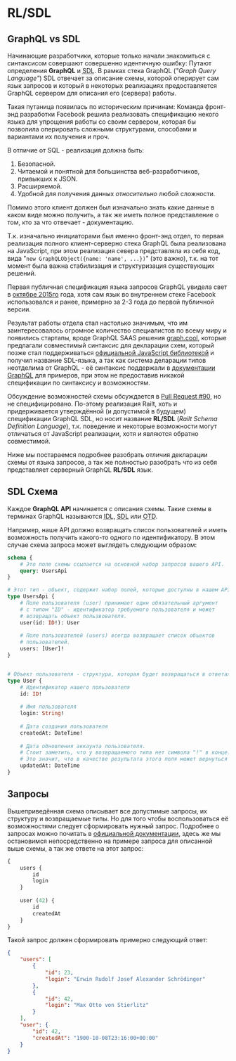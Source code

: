 # RL/SDL

## GraphQL vs SDL

Начинающие разработчики, которые только начали знакомиться с синтаксисом 
совершают совершенно идентичную ошибку: Путают определения 
**GraphQL** и <abbr title="Schema Definition Language">SDL</abbr>. 
В рамках стека GraphQL (_"Graph Query Language"_) 
SDL отвечает за описание схемы, которой оперирует сам язык запросов и который
в некоторых реализациях предоставляется GraphQL сервером для описания его (сервера) работы.

Такая путаница появилась по историческим причинам: Команда фронт-энд разработки Facebook
решила реализовать спецификацию некого языка для упрощения работы со своим сервером,
которая бы позволила оперировать сложными структурами, способами и вариантами их получения 
и проч. 

В отличие от SQL - реализация должна быть:
1) Безопасной.
2) Читаемой и понятной для большинства веб-разработчиков, привыкших к JSON.
3) Расширяемой.
4) Удобной для получения данных _относительно_ любой сложности.

Помимо этого клиент должен был изначально знать какие данные в каком виде можно 
получить, а так же иметь полное представление о том, 
кто за что отвечает - документацию.

Т.к. изначально инициаторами был именно фронт-энд отдел, то первая реализация полного 
клиент-серверно стека GraphQL была реализована на JavaScript, при этом реализация
севера представляла из себя код, вида "`new GraphQLObject({name: 'name', ...})`" (это важно), 
т.к. на тот момент была важна стабилизация и структуризация существующих решений. 

Первая публичная спецификация языка запросов GraphQL увидела свет в 
[октябре 2015го](http://facebook.github.io/graphql/October2015/) года, 
хотя сам язык во внутреннем стеке Facebook использовался и ранее,
примерно за 2-3 года до первой публичной версии.

Результат работы отдела стал настолько значимым, что им заинтересовалось огромное 
количество специалистов по всему миру и появились стартапы, вроде GraphQL SAAS решения 
[graph.cool](https://www.graph.cool/docs/reference/schema/overview-ahwoh2fohj/), которые
предлагали совместимый синтаксис для декларации схем, который позже стал поддерживаться 
[официальной JavaScript библиотекой](https://github.com/graphql/graphql-js) и получил 
название SDL-языка, а так как система деларации типов неотделима от GraphQL - 
её синтаксис поддержали в [документации GraphQL](http://graphql.org/) для примеров, 
при этом не предоставив никакой спецификации по синтаксису и возможностям. 

Обсуждение возможностей схемы обсуждается в
[Pull Request #90](https://github.com/facebook/graphql/pull/90), но 
не специфицировано. По-этому реализация Railt, хоть и придерживается 
утверждённой (и допустимой в будущем) спецификации GraphQL SDL, но носит название 
**RL/SDL** (_Railt Schema Definition Language_), т.к. поведение и некоторые возможности 
могут отличаться от JavaScript реализации, хотя и являются обратно совместимой.

Ниже мы постараемся подробнее разобрать отличия декларации схемы от языка запросов, 
а так же полностью разобрать что из себя представляет серверный GraphQL **RL/SDL** язык.  

## SDL Схема

Каждое **GraphQL API** начинается с описания схемы. 
Такие схемы в терминах GraphQL называются 
<abbr title="Interface Definition Language">IDL</abbr>, 
<abbr title="Schema Definition Language">SDL</abbr> или 
<abbr title="Object Type Definition">OTD</abbr>.

Например, наше API должно возвращать 
список пользователей и иметь возможность получить какого-то одного 
по идентификатору. В этом случае схема запроса может выглядеть следующим образом:  

```graphql
schema {
    # Это поле схемы ссылается на основной набор запросов вашего API.
    query: UsersApi
}

# Этот тип - объект, содержит набор полей, которые доступны в нашем API.
type UsersApi {
    # Поле пользователя (user) принимает один обязательный аргумент 
    # с типом "ID" - идентификатор требуемого пользователя и может 
    # возвращать объект пользвователя. 
    user(id: ID!): User
    
    # Поле пользователей (users) всегда возвращает список объектов 
    # пользователей.
    users: [User]!
}


# Объект пользователя - структура, которая будет возвращаться в ответах. 
type User {
    # Идентификатор нашего пользователя
    id: ID!
    
    # Имя пользователя
    login: String!
    
    # Дата создания пользователя
    createdAt: DateTime!
    
    # Дата обновления аккаунта пользователя.
    # Стоит заметить, что у возвращаемого типа нет символа "!" в конце.
    # Это значит, что в качестве результата этого поля может вернуться null.
    updatedAt: DateTime
}
```

## Запросы

Вышеприведённая схема описывает все допустимые запросы, их структуру 
и возвращаемые типы. Но для того чтобы воспользоваться её возможностями
следует сформировать нужный запрос. Подробнее о запросах можно 
почитать в [официальной документации](http://graphql.org/learn/queries/), 
здесь же мы остановимся непосредственно на примере запроса для описанной 
выше схемы, а так же ответе на этот запрос:

```graphql
{
    users {
        id
        login
    }
    
    user (42) {
        id
        createdAt
    }
}
``` 
 
Такой запрос должен сформировать примерно следующий ответ:

```json
{
    "users": [
        {
            "id": 23,
            "login": "Erwin Rudolf Josef Alexander Schrödinger"
        },
        {
            "id": 42,
            "login": "Max Otto von Stierlitz"
        }
    ],
    "user": {
        "id": 42,
        "createdAt": "1900-10-08T23:16:00+00:00"
    }
}
```


